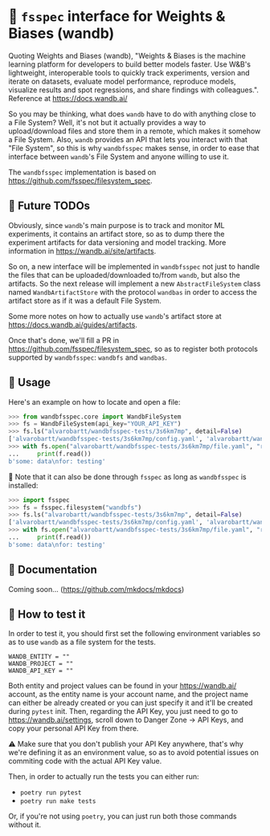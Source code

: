 # 🍱 `fsspec` interface for Weights & Biases (wandb)

Quoting Weights and Biases (wandb), "Weights & Biases is the 
machine learning platform for developers to build better models 
faster. Use W&B's lightweight, interoperable tools to quickly track 
experiments, version and iterate on datasets, evaluate model performance, 
reproduce models, visualize results and spot regressions, and share 
findings with colleagues.". Reference at https://docs.wandb.ai/

So you may be thinking, what does `wandb` have to do with anything
close to a File System? Well, it's not but it actually provides a way
to upload/download files and store them in a remote, which makes it somehow
a File System. Also, `wandb` provides an API that lets you interact with
that "File System", so this is why `wandbfsspec` makes sense, in order to ease
that interface between `wandb`'s File System and anyone willing to use it.

The `wandbfsspec` implementation is based on https://github.com/fsspec/filesystem_spec.

## 🔮 Future TODOs

Obviously, since `wandb`'s main purpose is to track and monitor ML experiments,
it contains an artifact store, so as to dump there the experiment artifacts for data
versioning and model tracking. More information in https://wandb.ai/site/artifacts.

So on, a new interface will be implemented in `wandbfsspec` not just to handle the files
that can be uploaded/downloaded to/from `wandb`, but also the artifacts. So the next release
will implement a new `AbstractFileSystem` class named `WandbArtifactStore` with the protocol
`wandbas` in order to access the artifact store as if it was a default File System.

Some more notes on how to actually use `wandb`'s artifact store at https://docs.wandb.ai/guides/artifacts.

Once that's done, we'll fill a PR in https://github.com/fsspec/filesystem_spec, so as to
register both protocols supported by `wandbfsspec`: `wandbfs` and `wandbas`.

## 🚸 Usage

Here's an example on how to locate and open a file:

```python
>>> from wandbfsspec.core import WandbFileSystem
>>> fs = WandbFileSystem(api_key="YOUR_API_KEY")
>>> fs.ls("alvarobartt/wandbfsspec-tests/3s6km7mp", detail=False)
['alvarobartt/wandbfsspec-tests/3s6km7mp/config.yaml', 'alvarobartt/wandbfsspec-tests/3s6km7mp/file.yaml', 'alvarobartt/wandbfsspec-tests/3s6km7mp/files/file-1.json', 'alvarobartt/wandbfsspec-tests/3s6km7mp/files/file-2.yaml', 'alvarobartt/wandbfsspec-tests/3s6km7mp/files/file-3.txt', 'alvarobartt/wandbfsspec-tests/3s6km7mp/output.log', 'alvarobartt/wandbfsspec-tests/3s6km7mp/requirements.txt', 'alvarobartt/wandbfsspec-tests/3s6km7mp/wandb-metadata.json', 'alvarobartt/wandbfsspec-tests/3s6km7mp/wandb-summary.json']
>>> with fs.open("alvarobartt/wandbfsspec-tests/3s6km7mp/file.yaml", "rb") as f:
...     print(f.read())
b'some: data\nfor: testing'
```

📌 Note that it can also be done through `fsspec` as long as `wandbfsspec` is installed:

```python
>>> import fsspec
>>> fs = fsspec.filesystem("wandbfs")
>>> fs.ls("alvarobartt/wandbfsspec-tests/3s6km7mp", detail=False)
['alvarobartt/wandbfsspec-tests/3s6km7mp/config.yaml', 'alvarobartt/wandbfsspec-tests/3s6km7mp/file.yaml', 'alvarobartt/wandbfsspec-tests/3s6km7mp/files/file-1.json', 'alvarobartt/wandbfsspec-tests/3s6km7mp/files/file-2.yaml', 'alvarobartt/wandbfsspec-tests/3s6km7mp/files/file-3.txt', 'alvarobartt/wandbfsspec-tests/3s6km7mp/output.log', 'alvarobartt/wandbfsspec-tests/3s6km7mp/requirements.txt', 'alvarobartt/wandbfsspec-tests/3s6km7mp/wandb-metadata.json', 'alvarobartt/wandbfsspec-tests/3s6km7mp/wandb-summary.json']
>>> with fs.open("alvarobartt/wandbfsspec-tests/3s6km7mp/file.yaml", "rb") as f:
...     print(f.read())
b'some: data\nfor: testing'
```

## 📝 Documentation

Coming soon... (https://github.com/mkdocs/mkdocs)

## 🧪 How to test it

In order to test it, you should first set the following environment variables
so as to use `wandb` as a file system for the tests.

```
WANDB_ENTITY = ""
WANDB_PROJECT = ""
WANDB_API_KEY = ""
```

Both entity and project values can be found in your https://wandb.ai/ account, as
the entity name is your account name, and the project name can either be already
created or you can just specify it and it'll be created during `pytest` init. Then,
regarding the API Key, you just need to go to https://wandb.ai/settings, scroll
down to Danger Zone -> API Keys, and copy your personal API Key from there.

⚠️ Make sure that you don't publish your API Key anywhere, that's why we're defining
it as an environment value, so as to avoid potential issues on commiting code with
the actual API Key value.

Then, in order to actually run the tests you can either run:

- `poetry run pytest`
- `poetry run make tests`

Or, if you're not using `poetry`, you can just run both those commands without it.
